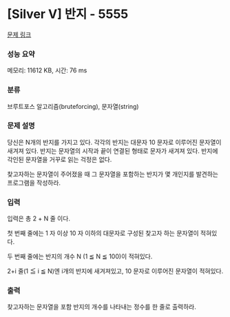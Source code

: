 # [Silver V] 반지 - 5555 

[문제 링크](https://www.acmicpc.net/problem/5555) 

### 성능 요약

메모리: 11612 KB, 시간: 76 ms

### 분류

브루트포스 알고리즘(bruteforcing), 문자열(string)

### 문제 설명

<p>당신은 N개의 반지를 가지고 있다. 각각의 반지는 대문자 10 문자로 이루어진 문자열이 새겨져 있다. 반지는 문자열의 시작과 끝이 연결된 형태로 문자가 새겨져 있다. 반지에 각인된 문자열을 거꾸로 읽는 걱정은 없다.</p>

<p>찾고자하는 문자열이 주어졌을 때 그 문자열을 포함하는 반지가 몇 개인지를 발견하는 프로그램을 작성하라.</p>

### 입력 

 <p>입력은 총 2 + N 줄 이다.</p>

<p>첫 번째 줄에는 1 자 이상 10 자 이하의 대문자로 구성된 찾고자 하는 문자열이 적혀있다.</p>

<p>두 번째 줄에는 반지의 개수 N (1 ≦ N ≦ 100)이 적혀있다.</p>

<p>2+i 줄(1 ≦ i ≦ N)엔 i개의 반지에 새겨져있고, 10 문자로 이루어진 문자열이 적혀있다.</p>

### 출력 

 <p>찾고자하는 문자열을 포함 반지의 개수를 나타내는 정수를 한 줄로 출력하라.</p>

